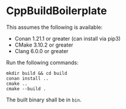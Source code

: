 # CppBuildBoilerplate
This assumes the following is available:
- Conan 1.21.1 or greater (can install via pip3)
- CMake 3.10.2 or greater
- Clang 6.0.0 or greater

Run the following commands:
```
mkdir build && cd build
conan install ..
cmake ..
cmake --build .
```
The built binary shall be in `bin`.

